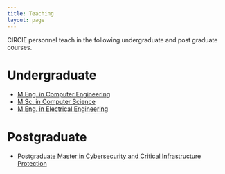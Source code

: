 ```yaml
---
title: Teaching
layout: page
---
```


CIRCIE personnel teach in the following undergraduate and post graduate courses.

# Undergraduate

* [M.Eng. in Computer Engineering](http://www.ingegneriainformatica.dibris.unige.it/) 
* [M.Sc. in Computer Science](http://informatica.dibris.unige.it/) 
* [M.Eng. in Electrical Engineering](http://elettrica.unige.it/index.php) 

# Postgraduate

* [Postgraduate Master in Cybersecurity and Critical Infrastructure Protection](https://www.mastercybersecurty.it)
